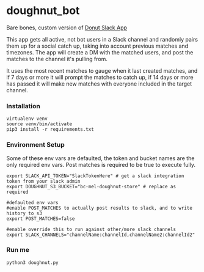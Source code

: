 # doughnut_bot
Bare bones, custom version of [Donut Slack App](https://beemit.slack.com/apps/A11MJ51SR-donut?tab=more_info)

This app gets all active, not bot users in a Slack channel and randomly pairs them up for a social catch up, taking into account previous matches and timezones.
The app will create a DM with the matched users, and post the matches to the channel it's pulling from.

It uses the most recent matches to gauge when it last created matches, and if 7 days or more it will prompt the matches to catch up, if 14 days or more has passed it will make new matches with everyone included in the target channel.

### Installation
```shell
virtualenv venv
source venv/bin/activate
pip3 install -r requirements.txt
```

### Environment Setup
Some of these env vars are defaulted, the token and bucket names are the only required env vars.
Post matches is required to be true to execute fully.
```shell
export SLACK_API_TOKEN="SlackTokenHere" # get a slack integration token from your slack admin
export DOUGHNUT_S3_BUCKET="bc-mel-doughnut-store" # replace as required

#defaulted env vars
#enable POST_MATCHES to actually post results to slack, and to write history to s3
export POST_MATCHES=false

#enable override this to run against other/more slack channels 
export SLACK_CHANNELS="channelName:channelId,channelName2:channelId2" 
```

### Run me
```shell
python3 doughnut.py
```
